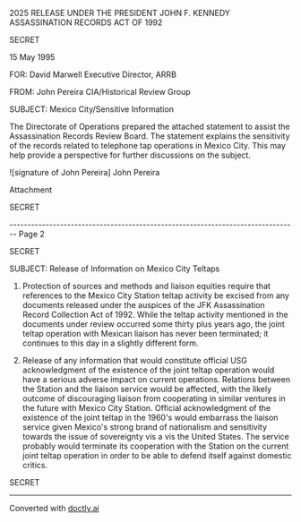 2025 RELEASE UNDER THE PRESIDENT JOHN F. KENNEDY ASSASSINATION RECORDS ACT OF 1992

SECRET

15 May 1995

FOR:
David Marwell
Executive Director, ARRB

FROM:
John Pereira
CIA/Historical Review Group

SUBJECT:
Mexico City/Sensitive Information

The Directorate of Operations prepared the attached statement to assist the Assassination Records Review Board. The statement explains the sensitivity of the records related to telephone tap operations in Mexico City. This may help provide a perspective for further discussions on the subject.

![signature of John Pereira]
John Pereira

Attachment

SECRET


-------------------------------------------------------------------------------- Page 2

SECRET

SUBJECT: Release of Information on Mexico City Teltaps

1. Protection of sources and methods and liaison equities require that references to the Mexico City Station teltap activity be excised from any documents released under the auspices of the JFK Assassination Record Collection Act of 1992. While the teltap activity mentioned in the documents under review occurred some thirty plus years ago, the joint teltap operation with Mexican liaison has never been terminated; it continues to this day in a slightly different form.

2. Release of any information that would constitute official USG acknowledgment of the existence of the joint teltap operation would have a serious adverse impact on current operations. Relations between the Station and the liaison service would be affected, with the likely outcome of discouraging liaison from cooperating in similar ventures in the future with Mexico City Station. Official acknowledgment of the existence of the joint teltap in the 1960's would embarrass the liaison service given Mexico's strong brand of nationalism and sensitivity towards the issue of sovereignty vis a vis the United States. The service probably would terminate its cooperation with the Station on the current joint teltap operation in order to be able to defend itself against domestic critics.

SECRET


---
Converted with [doctly.ai](https://doctly.ai)